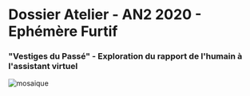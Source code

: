 # Dossier Atelier - AN2 2020 - Ephémère Furtif
### "Vestiges du Passé" - Exploration du rapport de l'humain à l'assistant virtuel

![mosaique](https://i.pinimg.com/564x/78/f8/1f/78f81f31bed37146b70099088377de6d.jpg)
